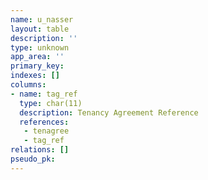 ```yaml
---
name: u_nasser
layout: table
description: ''
type: unknown
app_area: ''
primary_key: 
indexes: []
columns:
- name: tag_ref
  type: char(11)
  description: Tenancy Agreement Reference
  references:
   - tenagree
   - tag_ref
relations: []
pseudo_pk: 
---
```


